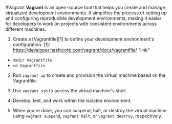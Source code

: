 #Vagrant
**Vagrant** is an open-source tool that helps you create and manage virtualized development environments. It simplifies the process of setting up and configuring reproducible development environments, making it easier for developers to work on projects with consistent environments across different machines.

1. Create a [Vagrantfile][1] to define your development environment's configuration.
[1]: https://developer.hashicorp.com/vagrant/docs/vagrantfile/ "link"
* `mkdir Vagrantfile`
* `cd Vagrantfile`

2. Run `vagrant up` to create and provision the virtual machine based on the Vagrantfile.

3. Use `vagrant ssh` to access the virtual machine's shell.

4. Develop, test, and work within the isolated environment.

5. When you're done, you can suspend, halt, or destroy the virtual machine using `vagrant suspend`, `vagrant halt`, or `vagrant destroy`, respectively.
